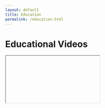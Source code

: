 ```yaml
---
layout: default
title: Education
permalink: /education.html
---
```


<h1 style="header">Educational Videos</h1>

<div class="shorts-carousel">
  <div class="carousel-track">
    <div class="carousel-slide">
      <iframe id="prevVideo" allowfullscreen />
      <div class="overlayDiv" onclick="moveCarousel(-1)"/>
    </div>
    <div class="carousel-slide">
      <iframe id="nextVideo" allowfullscreen />
      <div class="overlayDiv" onclick="moveCarousel(1)"/>
    </div>
    <div class="carousel-slide center">
      <iframe id="currentVideo" allowfullscreen />
    </div>
  </div>

  <button class="carousel-nav next" onclick="moveCarousel(1)">&#10095;</button>
</div>

<script>
  const videoIds = [
    "GI2yXCMt6qY",
    "mxb1spl3uEQ",
    "UmADIP7Eneo",
    "bKHeCYNw9bY",
    "5VvCXdIaX_k",
    "ef1_NUR4aig",
    "oQPZyqFDFJc",
    "pPo5bd8tm2Y"
  ];

  let currentIndex = 0;

  function updateIframes() {
    const total = videoIds.length;
    const prev = (currentIndex - 1 + total) % total;
    const next = (currentIndex + 1) % total;

    document.getElementById('prevVideo').src = `https://www.youtube.com/embed/${videoIds[prev]}`;
    document.getElementById('currentVideo').src = `https://www.youtube.com/embed/${videoIds[currentIndex]}`;
    document.getElementById('nextVideo').src = `https://www.youtube.com/embed/${videoIds[next]}`;
  }

  function moveCarousel(direction) {
    const total = videoIds.length;
    currentIndex = (currentIndex + direction + total) % total;
    updateIframes();
  }

  document.addEventListener('DOMContentLoaded', updateIframes);
</script>
